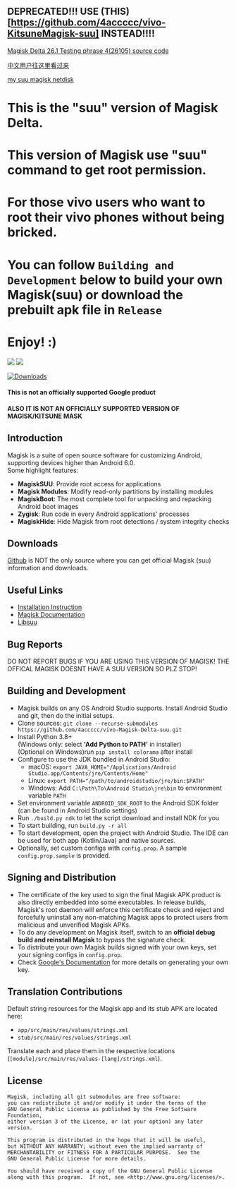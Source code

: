 ## DEPRECATED!!! USE (THIS)[https://github.com/4accccc/vivo-KitsuneMagisk-suu] INSTEAD!!!!

[Magisk Delta 26.1 Testing phrase 4(26105) source code](https://github.com/HuskyDG/Magisk/tree/cd3e76848421ffd112ce01dd1beb8e6b9c921a66)

[中文用户往这里看过来](https://github.com/4accccc/vivo-Magisk-Delta-suu/blob/master/README_Chinese.MD)

[my suu magisk netdisk](https://www.lanzouq.com/b0aenhnib)
# This is the "suu" version of Magisk Delta.
# This version of Magisk use "suu" command to get root permission. 
# For those vivo users who want to root their vivo phones without being bricked.
# You can follow `Building and Development` below to build your own Magisk(suu) or download the prebuilt apk file in `Release`
# Enjoy! :)


![](docs/images/logo.png#gh-dark-mode-only)
![](docs/images/logo_dark.png#gh-light-mode-only)

[![Downloads](https://img.shields.io/badge/dynamic/json?color=green&label=Downloads&query=totalString&url=https%3A%2F%2Fraw.githubusercontent.com%2Ftopjohnwu%2Fmagisk-files%2Fcount%2Fcount.json&cacheSeconds=1800)](https://raw.githubusercontent.com/topjohnwu/magisk-files/count/count.json)

#### This is not an officially supported Google product
#### ALSO IT IS NOT AN OFFICIALLY SUPPORTED VERSION OF MAGISK/KITSUNE MASK

## Introduction

Magisk is a suite of open source software for customizing Android, supporting devices higher than Android 6.0.<br>
Some highlight features:

- **MagiskSUU**: Provide root access for applications
- **Magisk Modules**: Modify read-only partitions by installing modules
- **MagiskBoot**: The most complete tool for unpacking and repacking Android boot images
- **Zygisk**: Run code in every Android applications' processes
- **MagiskHide**: Hide Magisk from root detections / system integrity checks

## Downloads

[Github](https://github.com/4accccc/vivo-Magisk-suu/) is NOT the only source where you can get official Magisk (suu) information and downloads.

## Useful Links

- [Installation Instruction](https://topjohnwu.github.io/Magisk/install.html)
- [Magisk Documentation](https://topjohnwu.github.io/Magisk/)
- [Libsuu](https://github.com/4accccc/libsuu)

## Bug Reports

DO NOT REPORT BUGS IF YOU ARE USING THIS VERSION OF MAGISK!
THE OFFICAL MAGISK DOESNT HAVE A SUU VERSION SO PLZ STOP! 

## Building and Development

- Magisk builds on any OS Android Studio supports. Install Android Studio and git, then do the initial setups.
- Clone sources: `git clone --recurse-submodules https://github.com/4accccc/vivo-Magisk-Delta-suu.git`
- Install Python 3.8+ \
  (Windows only: select **'Add Python to PATH'** in installer) \
  (Optional on Windows)run `pip install colorama` after install
- Configure to use the JDK bundled in Android Studio:
  - macOS: `export JAVA_HOME="/Applications/Android Studio.app/Contents/jre/Contents/Home"`
  - Linux: `export PATH="/path/to/androidstudio/jre/bin:$PATH"`
  - Windows: Add `C:\Path\To\Android Studio\jre\bin` to environment variable `PATH`
- Set environment variable `ANDROID_SDK_ROOT` to the Android SDK folder (can be found in Android Studio settings)
- Run `./build.py ndk` to let the script download and install NDK for you
- To start building, run `build.py -r all`
- To start development, open the project with Android Studio. The IDE can be used for both app (Kotlin/Java) and native sources.
- Optionally, set custom configs with `config.prop`. A sample `config.prop.sample` is provided.

## Signing and Distribution

- The certificate of the key used to sign the final Magisk APK product is also directly embedded into some executables. In release builds, Magisk's root daemon will enforce this certificate check and reject and forcefully uninstall any non-matching Magisk apps to protect users from malicious and unverified Magisk APKs.
- To do any development on Magisk itself, switch to an **official debug build and reinstall Magisk** to bypass the signature check.
- To distribute your own Magisk builds signed with your own keys, set your signing configs in `config.prop`.
- Check [Google's Documentation](https://developer.android.com/studio/publish/app-signing.html#generate-key) for more details on generating your own key.

## Translation Contributions

Default string resources for the Magisk app and its stub APK are located here:

- `app/src/main/res/values/strings.xml`
- `stub/src/main/res/values/strings.xml`

Translate each and place them in the respective locations (`[module]/src/main/res/values-[lang]/strings.xml`).

## License

    Magisk, including all git submodules are free software:
    you can redistribute it and/or modify it under the terms of the
    GNU General Public License as published by the Free Software Foundation,
    either version 3 of the License, or (at your option) any later version.

    This program is distributed in the hope that it will be useful,
    but WITHOUT ANY WARRANTY; without even the implied warranty of
    MERCHANTABILITY or FITNESS FOR A PARTICULAR PURPOSE.  See the
    GNU General Public License for more details.

    You should have received a copy of the GNU General Public License
    along with this program.  If not, see <http://www.gnu.org/licenses/>.
